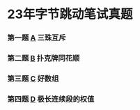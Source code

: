 # 23年字节跳动笔试真题

### 第一题 [A](question_01) 三珠互斥

### 第二题 [B](question_02) 扑克牌同花顺

### 第三题 [C](question_03) 好数组

### 第四题 [D](question_04) 极长连续段的权值